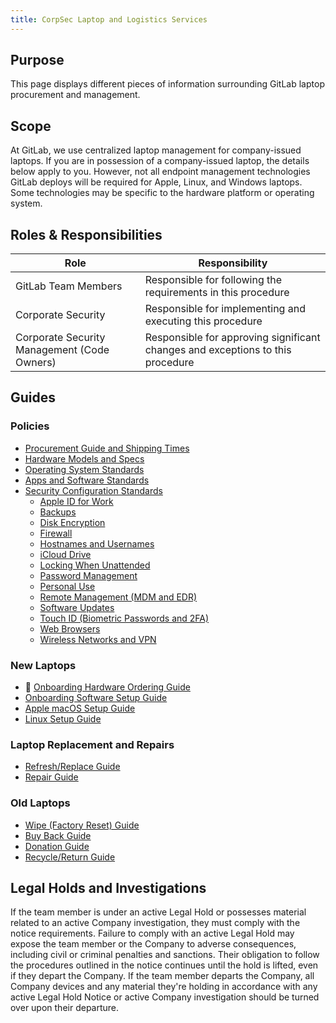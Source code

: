 ```yaml
---
title: CorpSec Laptop and Logistics Services
---
```


## Purpose

This page displays different pieces of information surrounding GitLab laptop procurement and management.

## Scope

At GitLab, we use centralized laptop management for company-issued laptops. If you are in possession of a company-issued laptop, the details below apply to you. However, not all endpoint management technologies GitLab deploys will be required for Apple, Linux, and Windows laptops. Some technologies may be specific to the hardware platform or operating system.

## Roles & Responsibilities

| Role                                        | Responsibility                                                                 |
|---------------------------------------------|--------------------------------------------------------------------------------|
| GitLab Team Members                         | Responsible for following the requirements in this procedure                   |
| Corporate Security                          | Responsible for implementing and executing this procedure                      |
| Corporate Security Management (Code Owners) | Responsible for approving significant changes and exceptions to this procedure |

## Guides

### Policies

- [Procurement Guide and Shipping Times](/handbook/security/corporate/services/laptops/procurement)
- [Hardware Models and Specs](/handbook/security/corporate/services/laptops/hardware)
- [Operating System Standards](/handbook/security/corporate/services/laptops/os)
- [Apps and Software Standards](/handbook/security/corporate/services/laptops/software)
- [Security Configuration Standards](/handbook/security/corporate/services/laptops/security)
  - [Apple ID for Work](/handbook/security/corporate/services/laptops/security/appleid)
  - [Backups](/handbook/security/corporate/services/laptops/security/backups)
  - [Disk Encryption](/handbook/security/corporate/services/laptops/security/encryption)
  - [Firewall](/handbook/security/corporate/services/laptops/security/firewall)
  - [Hostnames and Usernames](/handbook/security/corporate/services/laptops/security/names)
  - [iCloud Drive](/handbook/security/corporate/services/laptops/security/icloud)
  - [Locking When Unattended](/handbook/security/corporate/services/laptops/security/unattended)
  - [Password Management](/handbook/security/corporate/services/laptops/security/passwords)
  - [Personal Use](/handbook/security/corporate/services/laptops/security/personal)
  - [Remote Management (MDM and EDR)](/handbook/security/corporate/services/laptops/security/management)
  - [Software Updates](/handbook/security/corporate/services/laptops/security/updates)
  - [Touch ID (Biometric Passwords and 2FA)](/handbook/security/corporate/services/laptops/security/touchid)
  - [Web Browsers](/handbook/security/corporate/services/laptops/security/browsers)
  - [Wireless Networks and VPN](/handbook/security/corporate/services/laptops/security/networks)

### New Laptops

- 👀 [Onboarding Hardware Ordering Guide](/handbook/security/corporate/services/laptops/onboarding)
- [Onboarding Software Setup Guide](/handbook/security/guides/onboarding)
- [Apple macOS Setup Guide](/handbook/security/corporate/systems/macos/guides/setup)
- [Linux Setup Guide](/handbook/security/corporate/systems/linux)

### Laptop Replacement and Repairs

- [Refresh/Replace Guide](/handbook/security/corporate/services/laptops/refresh)
- [Repair Guide](/handbook/security/corporate/services/laptops/)

### Old Laptops

- [Wipe (Factory Reset) Guide](/handbook/security/corporate/services/laptops/wipe)
- [Buy Back Guide](/handbook/security/corporate/services/laptops/buy-back)
- [Donation Guide](/handbook/security/corporate/services/laptops/donation)
- [Recycle/Return Guide](/handbook/security/corporate/services/laptops/recycle)

## Legal Holds and Investigations

If the team member is under an active Legal Hold or possesses material related to an active Company investigation, they must comply with the notice requirements. Failure to comply with an active Legal Hold may expose the team member or the Company to adverse consequences, including civil or criminal penalties and sanctions. Their obligation to follow the procedures outlined in the notice continues until the hold is lifted, even if they depart the Company. If the team member departs the Company, all Company devices and any material they're holding in accordance with any active Legal Hold Notice or active Company investigation should be turned over upon their departure.
<!-- Intentional duplicate on /handbook/security/corporate/services/laptops/security/management -->
